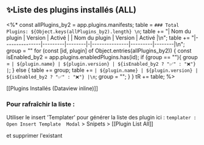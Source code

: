 ## ✨Liste des plugins installés (ALL)

<%*
const allPlugins_by2 = app.plugins.manifests;
table = `### Total Plugins: ${Object.keys(allPlugins_by2).length} \n`;
table += "| Nom du plugin | Version | Activé | | Nom du plugin | Version | Activé |\n";
table += "|---------------|---------|--------|-|---------------|---------|--------|\n";
group = ""
for (const [id, plugin] of Object.entries(allPlugins_by2)) {
    const isEnabled_by2 = app.plugins.enabledPlugins.has(id);
    if (group == ""){
	    group = `| ${plugin.name} | ${plugin.version} | ${isEnabled_by2 ? "✅" : "❌"} |`;
    } else {
	    table += group;
	    table += `| ${plugin.name} | ${plugin.version} | ${isEnabled_by2 ? "✅" : "❌"} |\n`;
	    group = "";
    }
}
tR += table;
%>

[[Plugins Installés (Dataview inline)]]

### Pour rafraîchir la liste :
Utiliser  le  insert 'Templater' pour générer la liste des plugin ici : 
`templater : Open Insert Template  Modal`   > Snipets >  [[Plugin List All]]

et supprimer l'existant
	